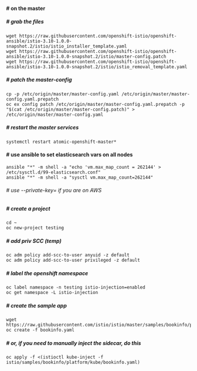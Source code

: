 #### # on the master
##### # grab the files
```
wget https://raw.githubusercontent.com/openshift-istio/openshift-ansible/istio-3.10-1.0.0-snapshot.2/istio/istio_installer_template.yaml
wget https://raw.githubusercontent.com/openshift-istio/openshift-ansible/istio-3.10-1.0.0-snapshot.2/istio/master-config.patch
wget https://raw.githubusercontent.com/openshift-istio/openshift-ansible/istio-3.10-1.0.0-snapshot.2/istio/istio_removal_template.yaml
```
##### # patch the master-config
```
cp -p /etc/origin/master/master-config.yaml /etc/origin/master/master-config.yaml.prepatch
oc ex config patch /etc/origin/master/master-config.yaml.prepatch -p "$(cat /etc/origin/master/master-config.patch)" > /etc/origin/master/master-config.yaml
```
##### # restart the master services
```
systemctl restart atomic-openshift-master*
```
#### # use ansible to set elasticsearch vars on all nodes
```
ansible "*" -m shell -a "echo 'vm.max_map_count = 262144' > /etc/sysctl.d/99-elasticsearch.conf"
ansible "*" -m shell -a "sysctl vm.max_map_count=262144"
```
###### # use --private-key= if you are on AWS
##### # create a project
```
cd ~
oc new-project testing
```
##### # add priv SCC (temp)
```
oc adm policy add-scc-to-user anyuid -z default
oc adm policy add-scc-to-user privileged -z default
```
##### # label the openshift namespace 
```
oc label namespace -n testing istio-injection=enabled
oc get namespace -L istio-injection
```
##### # create the sample app
```
wget https://raw.githubusercontent.com/istio/istio/master/samples/bookinfo/platform/kube/bookinfo.yaml
oc create -f bookinfo.yaml
```
##### # or, if you need to manually inject the sidecar, do this
```
oc apply -f <(istioctl kube-inject -f istio/samples/bookinfo/platform/kube/bookinfo.yaml)
```
